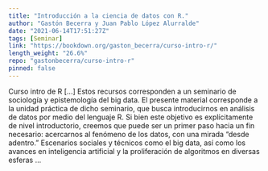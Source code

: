 ```yaml
---
title: "Introducción a la ciencia de datos con R."
author: "Gastón Becerra y Juan Pablo López Alurralde"
date: "2021-06-14T17:51:27Z"
tags: [Seminar]
link: "https://bookdown.org/gaston_becerra/curso-intro-r/"
length_weight: "26.6%"
repo: "gastonbecerra/curso-intro-r"
pinned: false
---
```


Curso intro de R [...] Estos recursos corresponden a un seminario de sociología y epistemología del big data. El presente material corresponde a la unidad práctica de dicho seminario, que busca introducirnos en análisis de datos por medio del lenguaje R. Si bien este objetivo es explícitamente de nivel introductorio, creemos que puede ser un primer paso hacia un fin necesario: acercarnos al fenómeno de los datos, con una mirada “desde adentro.” Escenarios sociales y técnicos como el big data, así como los avances en inteligencia artificial y la proliferación de algoritmos en diversas esferas ...
